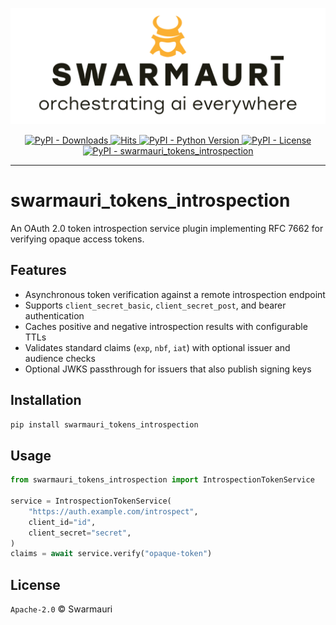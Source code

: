 ![Swarmauri Logo](https://github.com/swarmauri/swarmauri-sdk/blob/3d4d1cfa949399d7019ae9d8f296afba773dfb7f/assets/swarmauri.brand.theme.svg)

<p align="center">
    <a href="https://pypi.org/project/swarmauri_tokens_introspection/">
        <img src="https://img.shields.io/pypi/dm/swarmauri_tokens_introspection" alt="PyPI - Downloads"/>
    </a>
    <a href="https://hits.sh/github.com/swarmauri/swarmauri-sdk/tree/master/pkgs/standards/swarmauri_tokens_introspection/">
        <img alt="Hits" src="https://hits.sh/github.com/swarmauri/swarmauri-sdk/tree/master/pkgs/standards/swarmauri_tokens_introspection.svg"/>
    </a>
    <a href="https://pypi.org/project/swarmauri_tokens_introspection/">
        <img src="https://img.shields.io/pypi/pyversions/swarmauri_tokens_introspection" alt="PyPI - Python Version"/>
    </a>
    <a href="https://pypi.org/project/swarmauri_tokens_introspection/">
        <img src="https://img.shields.io/pypi/l/swarmauri_tokens_introspection" alt="PyPI - License"/>
    </a>
    <a href="https://pypi.org/project/swarmauri_tokens_introspection/">
        <img src="https://img.shields.io/pypi/v/swarmauri_tokens_introspection?label=swarmauri_tokens_introspection&color=green" alt="PyPI - swarmauri_tokens_introspection"/>
    </a>
</p>

---

# swarmauri_tokens_introspection

An OAuth 2.0 token introspection service plugin implementing RFC 7662 for verifying opaque access tokens.

## Features

- Asynchronous token verification against a remote introspection endpoint
- Supports `client_secret_basic`, `client_secret_post`, and bearer authentication
- Caches positive and negative introspection results with configurable TTLs
- Validates standard claims (`exp`, `nbf`, `iat`) with optional issuer and audience checks
- Optional JWKS passthrough for issuers that also publish signing keys

## Installation

```bash
pip install swarmauri_tokens_introspection
```

## Usage

```python
from swarmauri_tokens_introspection import IntrospectionTokenService

service = IntrospectionTokenService(
    "https://auth.example.com/introspect",
    client_id="id",
    client_secret="secret",
)
claims = await service.verify("opaque-token")
```

## License

`Apache-2.0` © Swarmauri


